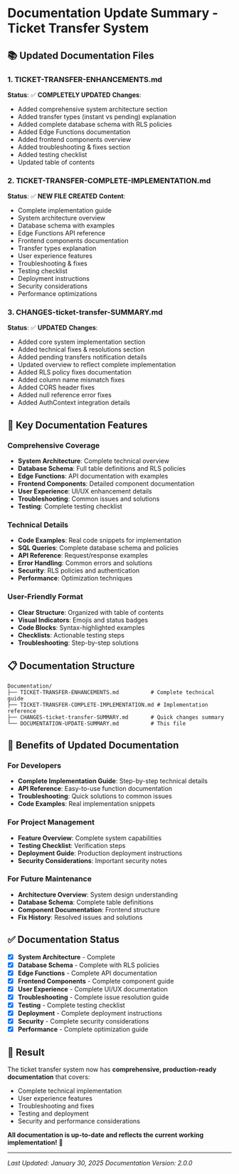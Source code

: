 # Documentation Update Summary - Ticket Transfer System

## 📚 Updated Documentation Files

### 1. TICKET-TRANSFER-ENHANCEMENTS.md
**Status**: ✅ **COMPLETELY UPDATED**
**Changes**:
- Added comprehensive system architecture section
- Added transfer types (instant vs pending) explanation
- Added complete database schema with RLS policies
- Added Edge Functions documentation
- Added frontend components overview
- Added troubleshooting & fixes section
- Added testing checklist
- Updated table of contents

### 2. TICKET-TRANSFER-COMPLETE-IMPLEMENTATION.md
**Status**: ✅ **NEW FILE CREATED**
**Content**:
- Complete implementation guide
- System architecture overview
- Database schema with examples
- Edge Functions API reference
- Frontend components documentation
- Transfer types explanation
- User experience features
- Troubleshooting & fixes
- Testing checklist
- Deployment instructions
- Security considerations
- Performance optimizations

### 3. CHANGES-ticket-transfer-SUMMARY.md
**Status**: ✅ **UPDATED**
**Changes**:
- Added core system implementation section
- Added technical fixes & resolutions section
- Added pending transfers notification details
- Updated overview to reflect complete implementation
- Added RLS policy fixes documentation
- Added column name mismatch fixes
- Added CORS header fixes
- Added null reference error fixes
- Added AuthContext integration details

## 🎯 Key Documentation Features

### Comprehensive Coverage
- **System Architecture**: Complete technical overview
- **Database Schema**: Full table definitions and RLS policies
- **Edge Functions**: API documentation with examples
- **Frontend Components**: Detailed component documentation
- **User Experience**: UI/UX enhancement details
- **Troubleshooting**: Common issues and solutions
- **Testing**: Complete testing checklist

### Technical Details
- **Code Examples**: Real code snippets for implementation
- **SQL Queries**: Complete database schema and policies
- **API Reference**: Request/response examples
- **Error Handling**: Common errors and solutions
- **Security**: RLS policies and authentication
- **Performance**: Optimization techniques

### User-Friendly Format
- **Clear Structure**: Organized with table of contents
- **Visual Indicators**: Emojis and status badges
- **Code Blocks**: Syntax-highlighted examples
- **Checklists**: Actionable testing steps
- **Troubleshooting**: Step-by-step solutions

## 📋 Documentation Structure

```
Documentation/
├── TICKET-TRANSFER-ENHANCEMENTS.md          # Complete technical guide
├── TICKET-TRANSFER-COMPLETE-IMPLEMENTATION.md # Implementation reference
├── CHANGES-ticket-transfer-SUMMARY.md       # Quick changes summary
└── DOCUMENTATION-UPDATE-SUMMARY.md          # This file
```

## 🚀 Benefits of Updated Documentation

### For Developers
- **Complete Implementation Guide**: Step-by-step technical details
- **API Reference**: Easy-to-use function documentation
- **Troubleshooting**: Quick solutions to common issues
- **Code Examples**: Real implementation snippets

### For Project Management
- **Feature Overview**: Complete system capabilities
- **Testing Checklist**: Verification steps
- **Deployment Guide**: Production deployment instructions
- **Security Considerations**: Important security notes

### For Future Maintenance
- **Architecture Overview**: System design understanding
- **Database Schema**: Complete table definitions
- **Component Documentation**: Frontend structure
- **Fix History**: Resolved issues and solutions

## ✅ Documentation Status

- [x] **System Architecture** - Complete
- [x] **Database Schema** - Complete with RLS policies
- [x] **Edge Functions** - Complete API documentation
- [x] **Frontend Components** - Complete component guide
- [x] **User Experience** - Complete UI/UX documentation
- [x] **Troubleshooting** - Complete issue resolution guide
- [x] **Testing** - Complete testing checklist
- [x] **Deployment** - Complete deployment instructions
- [x] **Security** - Complete security considerations
- [x] **Performance** - Complete optimization guide

## 🎉 Result

The ticket transfer system now has **comprehensive, production-ready documentation** that covers:
- Complete technical implementation
- User experience features
- Troubleshooting and fixes
- Testing and deployment
- Security and performance considerations

**All documentation is up-to-date and reflects the current working implementation!** 🚀

---

*Last Updated: January 30, 2025*
*Documentation Version: 2.0.0*
